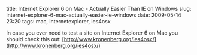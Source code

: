 title: Internet Explorer 6 on Mac - Actually Easier Than IE on Windows
slug: internet-explorer-6-mac-actually-easier-ie-windows
date: 2009-05-14 23:20
tags: mac, internetexplorer, ies4osx

In case you ever need to test a site on Internet Explorer 6 on Mac you should check this out: [http://www.kronenberg.org/ies4osx/](http://www.kronenberg.org/ies4osx/)
